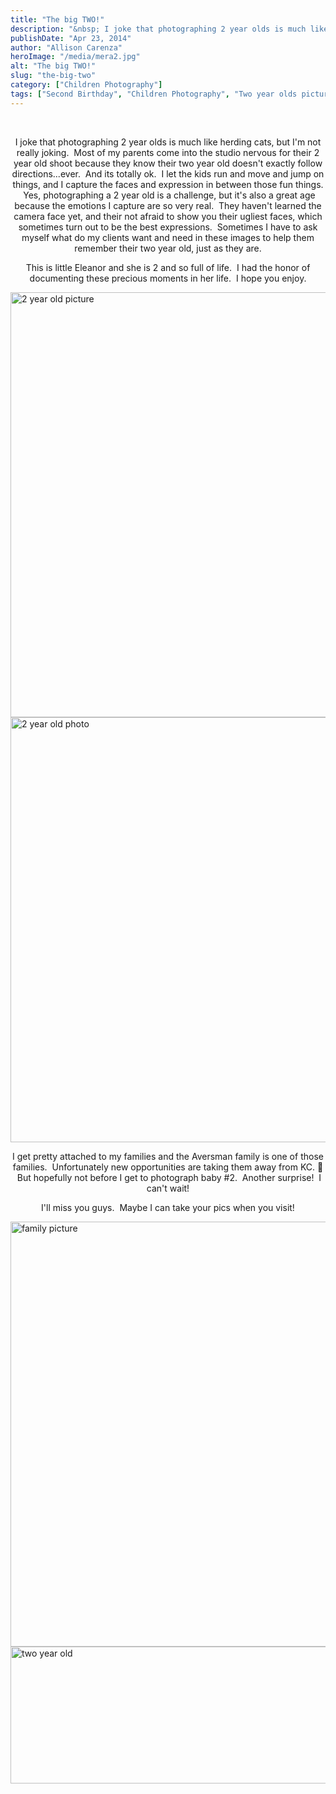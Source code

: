 ```yaml
---
title: "The big TWO!"
description: "&nbsp; I joke that photographing 2 year olds is much like herding cats, but I&apos;m not really joking.  Most of "
publishDate: "Apr 23, 2014"
author: "Allison Carenza"
heroImage: "/media/mera2.jpg"
alt: "The big TWO!"
slug: "the-big-two"
category: ["Children Photography"]
tags: ["Second Birthday", "Children Photography", "Two year olds pictures"]
---
```


<p>&nbsp;</p>
<p style="text-align: center;">I joke that photographing 2 year olds is much like herding cats, but I&apos;m not really joking.  Most of my parents come into the studio nervous for their 2 year old shoot because they know their two year old doesn&apos;t exactly follow directions...ever.  And its totally ok.  I let the kids run and move and jump on things, and I capture the faces and expression in between those fun things.  Yes, photographing a 2 year old is a challenge, but it&apos;s also a great age because the emotions I capture are so very real.  They haven&apos;t learned the camera face yet, and their not afraid to show you their ugliest faces, which sometimes turn out to be the best expressions.  Sometimes I have to ask myself what do my clients want and need in these images to help them remember their two year old, just as they are.</p>
<p style="text-align: center;">This is little Eleanor and she is 2 and so full of life.  I had the honor of documenting these precious moments in her life.  I hope you enjoy.</p>
<p><img class="aligncenter size-full wp-image-5041" alt="2 year old picture" src="/media/mera2.jpg" width="930" height="680" srcset="/media/mera2.jpg 930w, /media/mera2-300x219.jpg 300w, /media/mera2-768x562.jpg 768w" sizes="(max-width: 930px) 100vw, 930px" /> <img class="aligncenter size-full wp-image-5042" alt="2 year old photo" src="/media/mera3.jpg" width="930" height="680" srcset="/media/mera3.jpg 930w, /media/mera3-300x219.jpg 300w, /media/mera3-768x562.jpg 768w" sizes="(max-width: 930px) 100vw, 930px" /></p>
<p style="text-align: center;">I get pretty attached to my families and the Aversman family is one of those families.  Unfortunately new opportunities are taking them away from KC. 🙁  But hopefully not before I get to photograph baby #2.  Another surprise!  I can&apos;t wait!</p>
<p style="text-align: center;">I&apos;ll miss you guys.  Maybe I can take your pics when you visit!</p>
<p><img class="aligncenter size-full wp-image-5043" alt="family picture" src="/media/mera4.jpg" width="930" height="680" srcset="/media/mera4.jpg 930w, /media/mera4-300x219.jpg 300w, /media/mera4-768x562.jpg 768w" sizes="(max-width: 930px) 100vw, 930px" /> <img class="aligncenter size-large wp-image-5044" alt="two year old" src="/media/oneyearold-1024x384.jpg" width="584" height="219" srcset="/media/oneyearold-1024x384.jpg 1024w, /media/oneyearold-300x113.jpg 300w, /media/oneyearold-768x288.jpg 768w" sizes="(max-width: 584px) 100vw, 584px" /></p>
